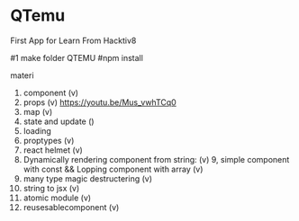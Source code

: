 # QTemu
First App for Learn From Hacktiv8

#1 make folder QTEMU
#npm install

materi
1. component (v)
2. props (v) https://youtu.be/Mus_vwhTCq0
3. map (v)
4. state and update () 
5. loading
6. proptypes (v)
7. react helmet (v)
8. Dynamically rendering component from string: (v)
9, simple component with const && Lopping component with array (v)
10. many type magic destructering (v)
11. string to jsx (v)
12. atomic module (v)
13. reusesablecomponent (v)
